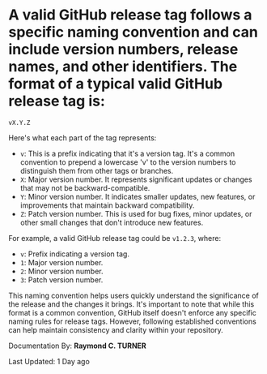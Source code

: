# A valid GitHub release tag follows a specific naming convention and can include version numbers, release names, and other identifiers. The format of a typical valid GitHub release tag is:

```
vX.Y.Z
```

Here's what each part of the tag represents:

- `v`: This is a prefix indicating that it's a version tag. It's a common convention to prepend a lowercase 'v' to the version numbers to distinguish them from other tags or branches.
- `X`: Major version number. It represents significant updates or changes that may not be backward-compatible.
- `Y`: Minor version number. It indicates smaller updates, new features, or improvements that maintain backward compatibility.
- `Z`: Patch version number. This is used for bug fixes, minor updates, or other small changes that don't introduce new features.

For example, a valid GitHub release tag could be `v1.2.3`, where:

- `v`: Prefix indicating a version tag.
- `1`: Major version number.
- `2`: Minor version number.
- `3`: Patch version number.

This naming convention helps users quickly understand the significance of the release and the changes it brings. It's important to note that while this format is a common convention, GitHub itself doesn't enforce any specific naming rules for release tags. However, following established conventions can help maintain consistency and clarity within your repository.

Documentation By: **Raymond C. TURNER**

Last Updated: 1 Day ago